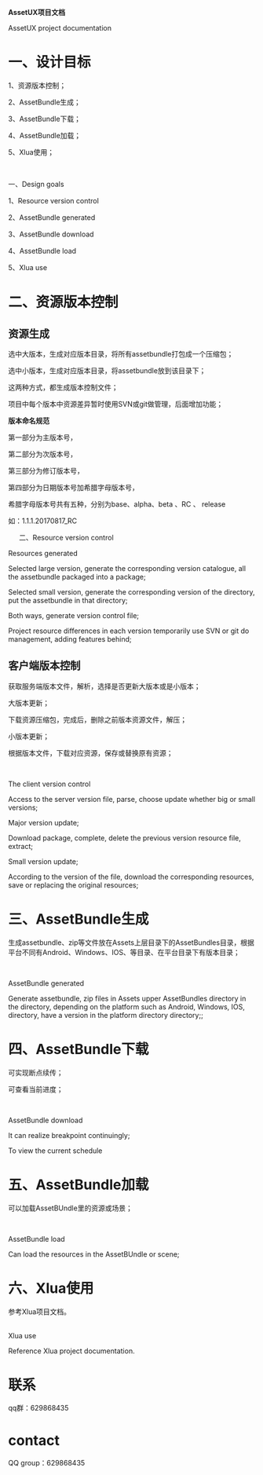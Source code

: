 

**AssetUX项目文档**

AssetUX project documentation

# 一、设计目标

1、资源版本控制；

2、AssetBundle生成；

3、AssetBundle下载；

4、AssetBundle加载；

5、Xlua使用；

&ensp; 

一、Design goals

1、Resource version control

2、AssetBundle generated

3、AssetBundle download

4、AssetBundle load

5、Xlua use


	

# 二、资源版本控制

## 资源生成

选中大版本，生成对应版本目录，将所有assetbundle打包成一个压缩包；

选中小版本，生成对应版本目录，将assetbundle放到该目录下；

这两种方式，都生成版本控制文件；



项目中每个版本中资源差异暂时使用SVN或git做管理，后面增加功能；
&ensp; 
&ensp; 

**版本命名规范**

第一部分为主版本号，

第二部分为次版本号，

第三部分为修订版本号，

第四部分为日期版本号加希腊字母版本号，

希腊字母版本号共有五种，分别为base、alpha、beta 、RC 、 release

如：1.1.1.20170817\_RC	  


&ensp; 
&ensp; 
二、Resource version control

Resources generated

Selected large version, generate the corresponding version catalogue, all the assetbundle packaged into a package;

Selected small version, generate the corresponding version of the directory, put the assetbundle in that directory;

Both ways, generate version control file;

Project resource differences in each version temporarily use SVN or git do management, adding features behind;





## 客户端版本控制

获取服务端版本文件，解析，选择是否更新大版本或是小版本；

大版本更新；

下载资源压缩包，完成后，删除之前版本资源文件，解压；

小版本更新；

根据版本文件，下载对应资源，保存或替换原有资源；

&ensp; 
&ensp; 

The client version control

Access to the server version file, parse, choose update whether big or small versions;

Major version update;

Download package, complete, delete the previous version resource file, extract;

Small version update;

According to the version of the file, download the corresponding resources, save or replacing the original resources;







# 三、AssetBundle生成

生成assetbundle、zip等文件放在Assets上层目录下的AssetBundles目录，根据平台不同有Android、Windows、IOS、等目录、在平台目录下有版本目录；

&ensp; 
&ensp; 

AssetBundle generated

Generate assetbundle, zip files in Assets upper AssetBundles directory in the directory, depending on the platform such as Android, Windows, IOS, directory, have a version in the platform directory directory;;



# 四、AssetBundle下载

可实现断点续传；

可查看当前进度；

&ensp; &ensp; 

AssetBundle download

It can realize breakpoint continuingly;

To view the current schedule



# 五、AssetBundle加载

可以加载AssetBUndle里的资源或场景；

&ensp; &ensp; 

AssetBundle load

Can load the resources in the AssetBUndle or scene;



# 六、Xlua使用

参考Xlua项目文档。  
&ensp; &ensp; 

Xlua use

Reference Xlua project  documentation.

# 联系
qq群：629868435

# contact
QQ group：629868435


